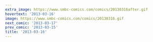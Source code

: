 ```yaml
---
extra_image: https://www.smbc-comics.com/comics/20130316after.gif
hovertext: '2013-03-16'
image: https://www.smbc-comics.com/comics/20130316.gif
next_comic: '2013-03-17'
prev_comic: '2013-03-15'
title: '2013-03-16'
---
```


